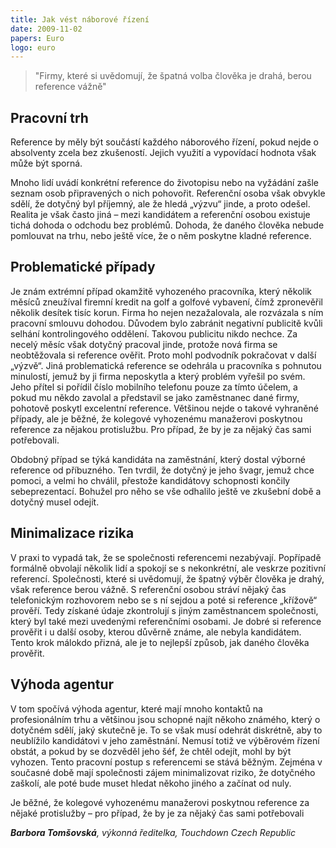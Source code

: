 ```yaml
---
title: Jak vést náborové řízení
date: 2009-11-02
papers: Euro
logo: euro
---
```

> "Firmy, které si uvědomují, že špatná volba člověka je drahá, berou reference vážně"

## Pracovní trh

Reference by měly být součástí každého náborového řízení, pokud nejde o absolventy zcela bez zkušeností. Jejich využití a vypovídací hodnota však může být sporná.

Mnoho lidí uvádí konkrétní reference do životopisu nebo na vyžádání zašle seznam osob připravených o nich pohovořit. Referenční osoba však obvykle sdělí, že dotyčný byl příjemný, ale že hledá „výzvu“ jinde, a proto odešel.
Realita je však často jiná – mezi kandidátem a referenční osobou existuje tichá dohoda o odchodu bez problémů. Dohoda, že daného člověka nebude pomlouvat na trhu, nebo ještě více, že o něm poskytne kladné reference.

## Problematické případy

Je znám extrémní případ okamžitě vyhozeného pracovníka, který několik měsíců zneužíval firemní kredit na golf a golfové vybavení, čímž zpronevěřil několik desítek tisíc korun. Firma ho nejen nezažalovala, ale rozvázala s ním pracovní smlouvu dohodou. Důvodem bylo zabránit negativní publicitě kvůli selhání kontrolingového oddělení. Takovou publicitu nikdo nechce. Za necelý měsíc však dotyčný pracoval jinde, protože nová firma se neobtěžovala si reference ověřit. Proto mohl podvodník pokračovat v další „výzvě“. Jiná problematická reference se odehrála u pracovníka s pohnutou minulostí, jemuž by ji firma neposkytla a který problém vyřešil po svém. Jeho přítel si pořídil číslo mobilního telefonu pouze za tímto účelem, a pokud mu někdo zavolal a představil se jako zaměstnanec dané firmy, pohotově poskytl excelentní reference. Většinou nejde o takové vyhraněné případy, ale je běžné, že kolegové vyhozenému manažerovi poskytnou reference za nějakou protislužbu. Pro případ, že by je za nějaký čas sami potřebovali.

Obdobný případ se týká kandidáta na zaměstnání, který dostal výborné reference od příbuzného. Ten tvrdil, že dotyčný je jeho švagr, jemuž chce pomoci, a velmi ho chválil, přestože kandidátovy schopnosti končily sebeprezentací. Bohužel pro něho se vše odhalilo ještě ve zkušební době a dotyčný musel odejít.

## Minimalizace rizika

V praxi to vypadá tak, že se společnosti referencemi nezabývají. Popřípadě formálně obvolají několik lidí a spokojí se s nekonkrétní, ale veskrze pozitivní referencí. Společnosti, které si uvědomují, že špatný výběr člověka je drahý, však reference berou vážně. S referenční osobou stráví nějaký čas telefonickým rozhovorem nebo se s ní sejdou a poté si reference „křížově“ prověří. Tedy získané údaje zkontrolují s jiným zaměstnancem společnosti, který byl také mezi uvedenými referenčními osobami. Je dobré si reference prověřit i u další osoby, kterou důvěrně známe, ale nebyla kandidátem.
Tento krok málokdo přizná, ale je to nejlepší způsob, jak daného člověka prověřit.

## Výhoda agentur

V tom spočívá výhoda agentur, které mají mnoho kontaktů na profesionálním trhu a většinou jsou schopné najít někoho známého, který o dotyčném sdělí, jaký skutečně je. To se však musí odehrát diskrétně, aby to neublížilo kandidátovi v jeho zaměstnání. Nemusí totiž ve výběrovém řízení obstát, a pokud by se dozvěděl jeho šéf, že chtěl odejít, mohl by být vyhozen.
Tento pracovní postup s referencemi se stává běžným. Zejména v současné době mají společnosti zájem minimalizovat riziko, že dotyčného zaškolí, ale poté bude muset hledat někoho jiného a začínat od nuly.

Je běžné, že kolegové vyhozenému manažerovi poskytnou reference za nějaké protislužby – pro případ, že by je za nějaký čas sami potřebovali

***Barbora Tomšovská**, výkonná ředitelka, Touchdown Czech Republic*
